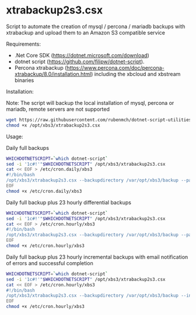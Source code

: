 # xtrabackup2s3.csx

Script to automate the creation of mysql / percona / mariadb backups with xtrabackup and upload them to an Amazon S3 compatible service

Requirements:

- .Net Core SDK (https://dotnet.microsoft.com/download)
- dotnet script (https://github.com/filipw/dotnet-script).
- Percona xtrabackup (https://www.percona.com/doc/percona-xtrabackup/8.0/installation.html) including the xbcloud and xbstream binaries

Installation: 

Note: The script will backup the local installation of mysql, percona or mariadb, remote servers are not supported

```bash
wget https://raw.githubusercontent.com/rubenmch/dotnet-script-utilities/master/xtrabackup2s3/xtrabackup2s3.csx -O /opt/xbs3/xtrabackup2s3.csx
chmod +x /opt/xbs3/xtrabackup2s3.csx
```

Usage:

Daily full backups
```bash
WHICHDOTNETSCRIPT=`which dotnet-script`
sed -i '1c#!'"$WHICHDOTNETSCRIPT" /opt/xbs3/xtrabackup2s3.csx
cat << EOF > /etc/cron.daily/xbs3
#!/bin/bash
/opt/xbs3/xtrabackup2s3.csx --backupdirectory /var/opt/xbs3/backup --partialbackups 0 --mysqluser myuser --mysqlpassword mypwd --s3accesskey mykey --s3secretkey mysecret --s3bucket bucket > /opt/xbs3/xbs3.log 2>&1
EOF
chmod +x /etc/cron.daily/xbs3
```

Daily full backup plus 23 hourly differential backups
```bash
WHICHDOTNETSCRIPT=`which dotnet-script`
sed -i '1c#!'"$WHICHDOTNETSCRIPT" /opt/xbs3/xtrabackup2s3.csx
cat << EOF > /etc/cron.hourly/xbs3
#!/bin/bash
/opt/xbs3/xtrabackup2s3.csx --backupdirectory /var/opt/xbs3/backup --partialbackups 23 --mysqluser myuser --mysqlpassword mypwd --s3accesskey mykey --s3secretkey mysecret --s3bucket bucket > /opt/xbs3/xbs3.log 2>&1
EOF
chmod +x /etc/cron.hourly/xbs3
```

Daily full backup plus 23 hourly incremental backups with email notification of errors and successful completion
```bash 
WHICHDOTNETSCRIPT=`which dotnet-script`
sed -i '1c#!'"$WHICHDOTNETSCRIPT" /opt/xbs3/xtrabackup2s3.csx
cat << EOF > /etc/cron.hourly/xbs3
#!/bin/bash
/opt/xbs3/xtrabackup2s3.csx --backupdirectory /var/opt/xbs3/backup --incremental --partialbackups 23 --mysqluser myuser --mysqlpassword mypwd --s3accesskey mykey --s3secretkey mysecret --s3bucket bucket --smtpuser myuser --smtppassword mypassword --smtphost smtp.gmail.com --smtpport 587 --smtpfrom me@gmail.com --smtpto you@gmail.com --notifyfull --notifyincremental > /opt/xbs3/xbs3.log 2>&1
EOF
chmod +x /etc/cron.hourly/xbs3
```
